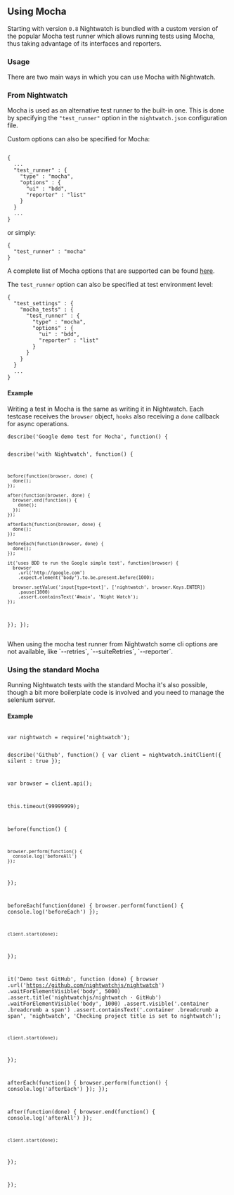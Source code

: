 ## Using Mocha

Starting with version `0.8` Nightwatch is bundled with a custom version of the popular Mocha test runner which allows running tests using Mocha, thus taking advantage of its interfaces and reporters.

### Usage
There are two main ways in which you can use Mocha with Nightwatch.

### From Nightwatch
Mocha is used as an alternative test runner to the built-in one. This is done by specifying the `"test_runner"` option in the `nightwatch.json` configuration file.

Custom options can also be specified for Mocha:

<div class="sample-test">
<pre><code class="language-javascript">
{
  ...
  "test_runner" : {
    "type" : "mocha",
    "options" : {
      "ui" : "bdd",
      "reporter" : "list"
    }
  }
  ...
}
</code></pre>
</div>

or simply:

<div class="sample-test">
<pre><code class="language-javascript">{
  "test_runner" : "mocha"
}
</code></pre>
</div>

A complete list of Mocha options that are supported can be found [here](https://github.com/mochajs/mocha/wiki/Using-mocha-programmatically#set-options).

The `test_runner` option can also be specified at test environment level:

<div class="sample-test">
<pre><code class="language-javascript">{
  "test_settings" : {
    "mocha_tests" : {
      "test_runner" : {
        "type" : "mocha",
        "options" : {
          "ui" : "bdd",
          "reporter" : "list"
        }
      }
    }
  }
  ...
}
</code></pre>
</div>

#### Example
Writing a test in Mocha is the same as writing it in Nightwatch. Each testcase receives the `browser` object, `hooks` also receiving a `done` callback for async operations.

<div class="sample-test">
<pre><code class="language-javascript">describe('Google demo test for Mocha', function() {

  describe('with Nightwatch', function() {

    before(function(browser, done) {
      done();
    });

    after(function(browser, done) {
      browser.end(function() {
        done();
      });
    });

    afterEach(function(browser, done) {
      done();
    });

    beforeEach(function(browser, done) {
      done();
    });

    it('uses BDD to run the Google simple test', function(browser) {
      browser
        .url('http://google.com')
        .expect.element('body').to.be.present.before(1000);

      browser.setValue('input[type=text]', ['nightwatch', browser.Keys.ENTER])
        .pause(1000)
        .assert.containsText('#main', 'Night Watch');
    });
  });
});
</code></pre>
</div>

<p class="alert alert-warning">When using the mocha test runner from Nightwatch some cli options are not available, like `--retries`, `--suiteRetries`, `--reporter`.</p>

### Using the standard Mocha
Running Nightwatch tests with the standard Mocha it's also possible, though a bit more boilerplate code is involved and you need to manage the selenium server.

#### Example
<div class="sample-test">
<pre><code class="language-javascript">
var nightwatch = require('nightwatch');

describe('Github', function() {
  var client = nightwatch.initClient({
    silent : true
  });

  var browser = client.api();

  this.timeout(99999999);

  before(function() {

    browser.perform(function() {
      console.log('beforeAll')
    });

  });

  beforeEach(function(done) {
    browser.perform(function() {
      console.log('beforeEach')
    });

    client.start(done);
  });


  it('Demo test GitHub', function (done) {
    browser
      .url('https://github.com/nightwatchjs/nightwatch')
      .waitForElementVisible('body', 5000)
      .assert.title('nightwatchjs/nightwatch · GitHub')
      .waitForElementVisible('body', 1000)
      .assert.visible('.container .breadcrumb a span')
      .assert.containsText('.container .breadcrumb a span', 'nightwatch', 'Checking project title is set to nightwatch');

    client.start(done);
  });

  afterEach(function() {
    browser.perform(function() {
      console.log('afterEach')
    });
  });

  after(function(done) {
    browser.end(function() {
      console.log('afterAll')
    });

    client.start(done);
  });

});

</code></pre>
</div>
